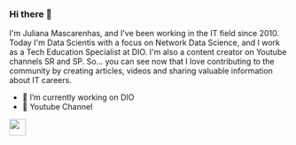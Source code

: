 ### Hi there 👋

I'm Juliana Mascarenhas, and I've been working in the IT field since 2010. Today I'm Data Scientis with a focus on Network Data Science, and I work as a Tech Education Specialist at DIO. I'm also a content creator on Youtube channels SR and SP. So... you can see now that I love contributing to the community by creating articles, videos and sharing valuable information about IT careers.


- 🔭 I’m currently working on DIO
- 📢 Youtube Channel <p align="left">
<a href="https://www.youtube.com/c/SimplificandoRedes" target="blank">
<img align="center" 
src="https://www.google.com/url?sa=i&url=https%3A%2F%2Fwww.flaticon.com%2Fbr%2Ficone-gratis%2Fyoutube_1384060&psig=AOvVaw1FkutnHdfRYF-WOTzxU0Es&ust=1664679831857000&source=images&cd=vfe&ved=0CAwQjRxqFwoTCLiioOKFvvoCFQAAAAAdAAAAABAD"
alt="" height="30" widht="40">
</p>


<!--
**julianazanelatto/julianazanelatto** is a ✨ _special_ ✨ repository because its `README.md` (this file) appears on your GitHub profile.

Here are some ideas to get you started:

- 🔭 I’m currently working on ...
- 🌱 I’m currently learning ...
- 👯 I’m looking to collaborate on ...
- 🤔 I’m looking for help with ...
- 💬 Ask me about ...
- 📫 How to reach me: ...
- 😄 Pronouns: ...
- ⚡ Fun fact: ...
-->
